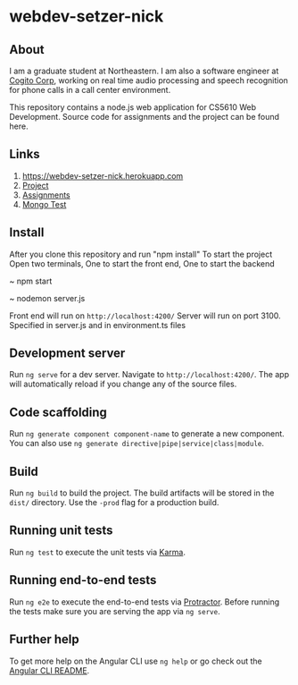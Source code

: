 
# webdev-setzer-nick

## About

I am a graduate student at Northeastern. I am also a software engineer at [Cogito Corp](http://www.cogitocorp.com/), working on real time audio processing and speech recognition for phone calls in a call center environment.

This repository contains a node.js web application for CS5610 Web Development. Source code for assignments and the project can be found here.

## Links

1. https://webdev-setzer-nick.herokuapp.com
1. [Project](https://webdev-setzer-nick.herokuapp.com/project/index.html)
1. [Assignments](https://webdev-setzer-nick.herokuapp.com/assignment/index.html)
1. [Mongo Test](https://webdev-setzer-nick.herokuapp.com/test/index.html)


## Install

After you clone this repository and run "npm install"
To start the project
Open two terminals, One to start the front end, One to start the backend

~ npm start


~ nodemon server.js

Front end will run on `http://localhost:4200/`
Server will run on port 3100. Specified in server.js and in environment.ts files


## Development server

Run `ng serve` for a dev server. Navigate to `http://localhost:4200/`. The app will automatically reload if you change any of the source files.

## Code scaffolding

Run `ng generate component component-name` to generate a new component. You can also use `ng generate directive|pipe|service|class|module`.

## Build

Run `ng build` to build the project. The build artifacts will be stored in the `dist/` directory. Use the `-prod` flag for a production build.

## Running unit tests

Run `ng test` to execute the unit tests via [Karma](https://karma-runner.github.io).

## Running end-to-end tests

Run `ng e2e` to execute the end-to-end tests via [Protractor](http://www.protractortest.org/).
Before running the tests make sure you are serving the app via `ng serve`.

## Further help

To get more help on the Angular CLI use `ng help` or go check out the [Angular CLI README](https://github.com/angular/angular-cli/blob/master/README.md).

